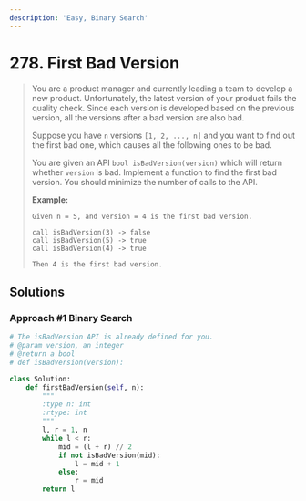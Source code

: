 ```yaml
---
description: 'Easy, Binary Search'
---
```


# 278. First Bad Version

> You are a product manager and currently leading a team to develop a new product. Unfortunately, the latest version of your product fails the quality check. Since each version is developed based on the previous version, all the versions after a bad version are also bad.
>
> Suppose you have `n` versions `[1, 2, ..., n]` and you want to find out the first bad one, which causes all the following ones to be bad.
>
> You are given an API `bool isBadVersion(version)` which will return whether `version` is bad. Implement a function to find the first bad version. You should minimize the number of calls to the API.
>
> **Example:**
>
> ```text
> Given n = 5, and version = 4 is the first bad version.
>
> call isBadVersion(3) -> false
> call isBadVersion(5) -> true
> call isBadVersion(4) -> true
>
> Then 4 is the first bad version. 
> ```

## Solutions

### Approach \#1 Binary Search

```python
# The isBadVersion API is already defined for you.
# @param version, an integer
# @return a bool
# def isBadVersion(version):

class Solution:
    def firstBadVersion(self, n):
        """
        :type n: int
        :rtype: int
        """
        l, r = 1, n
        while l < r:
            mid = (l + r) // 2
            if not isBadVersion(mid):
                l = mid + 1
            else:
                r = mid
        return l
```

